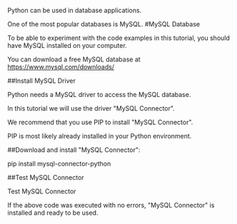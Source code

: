 Python can be used in database applications.

One of the most popular databases is MySQL.
#MySQL Database


To be able to experiment with the code examples in this tutorial, you should have MySQL installed on your computer.


You can download a free MySQL database at https://www.mysql.com/downloads/


##Install MySQL Driver


Python needs a MySQL driver to access the MySQL database.



In this tutorial we will use the driver "MySQL Connector".



We recommend that you use PIP to install "MySQL Connector".



PIP is most likely already installed in your Python environment.



##Download and install "MySQL Connector":



pip install mysql-connector-python



##Test MySQL Connector



Test MySQL Connector



If the above code was executed with no errors, "MySQL Connector" is installed and ready to be used.



